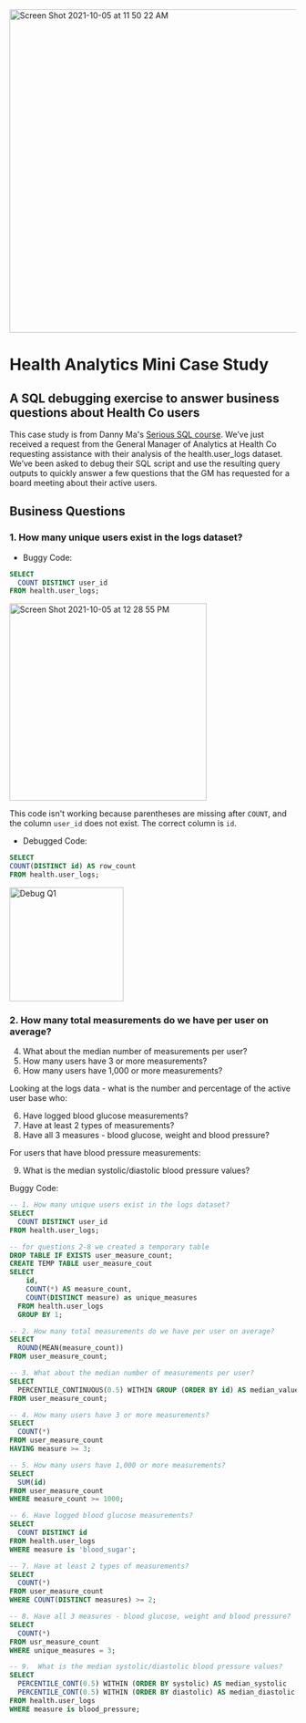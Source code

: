 <img width="567" alt="Screen Shot 2021-10-05 at 11 50 22 AM" src="https://user-images.githubusercontent.com/84096042/136061033-a4724a54-2622-4682-91c3-5518614754c4.png">

# Health Analytics Mini Case Study
## A SQL debugging exercise to answer business questions about Health Co users

This case study is from Danny Ma's [Serious SQL course](https://www.datawithdanny.com/courses/serious-sql). We’ve just received a request from the General Manager of Analytics at Health Co requesting assistance with their analysis of the health.user_logs dataset. We’ve been asked to debug their SQL script and use the resulting query outputs to quickly answer a few questions that the GM has requested for a board meeting about their active users.


## Business Questions

### 1. How many unique users exist in the logs dataset?

- Buggy Code:

```sql
SELECT
  COUNT DISTINCT user_id
FROM health.user_logs;
```
<img width="346" alt="Screen Shot 2021-10-05 at 12 28 55 PM" src="https://user-images.githubusercontent.com/84096042/136064275-93d4fb21-6608-45c5-a347-cd2c804bd4b1.png">


This code isn't working because parentheses are missing after ```COUNT```, and the column ```user_id``` does not exist. The correct column is ```id```.

- Debugged Code:
```sql
SELECT
COUNT(DISTINCT id) AS row_count
FROM health.user_logs;
```
<img width="200" alt="Debug Q1" src="https://user-images.githubusercontent.com/84096042/136063283-6f1b5aad-233f-4977-9216-5a77ed03bd69.png">

### 2. How many total measurements do we have per user on average?





4. What about the median number of measurements per user?
5. How many users have 3 or more measurements?
6. How many users have 1,000 or more measurements?

Looking at the logs data - what is the number and percentage of the active user base who:

6. Have logged blood glucose measurements?
7. Have at least 2 types of measurements?
8. Have all 3 measures - blood glucose, weight and blood pressure?

For users that have blood pressure measurements:

9. What is the median systolic/diastolic blood pressure values?

Buggy Code:
```sql
-- 1. How many unique users exist in the logs dataset?
SELECT
  COUNT DISTINCT user_id
FROM health.user_logs;

-- for questions 2-8 we created a temporary table
DROP TABLE IF EXISTS user_measure_count;
CREATE TEMP TABLE user_measure_cout
SELECT
    id,
    COUNT(*) AS measure_count,
    COUNT(DISTINCT measure) as unique_measures
  FROM health.user_logs
  GROUP BY 1; 

-- 2. How many total measurements do we have per user on average?
SELECT
  ROUND(MEAN(measure_count))
FROM user_measure_count;

-- 3. What about the median number of measurements per user?
SELECT
  PERCENTILE_CONTINUOUS(0.5) WITHIN GROUP (ORDER BY id) AS median_value
FROM user_measure_count;

-- 4. How many users have 3 or more measurements?
SELECT
  COUNT(*)
FROM user_measure_count
HAVING measure >= 3;

-- 5. How many users have 1,000 or more measurements?
SELECT
  SUM(id)
FROM user_measure_count
WHERE measure_count >= 1000;

-- 6. Have logged blood glucose measurements?
SELECT
  COUNT DISTINCT id
FROM health.user_logs
WHERE measure is 'blood_sugar';

-- 7. Have at least 2 types of measurements?
SELECT
  COUNT(*)
FROM user_measure_count
WHERE COUNT(DISTINCT measures) >= 2;

-- 8. Have all 3 measures - blood glucose, weight and blood pressure?
SELECT
  COUNT(*)
FROM usr_measure_count
WHERE unique_measures = 3;

-- 9.  What is the median systolic/diastolic blood pressure values?
SELECT
  PERCENTILE_CONT(0.5) WITHIN (ORDER BY systolic) AS median_systolic
  PERCENTILE_CONT(0.5) WITHIN (ORDER BY diastolic) AS median_diastolic
FROM health.user_logs
WHERE measure is blood_pressure;

